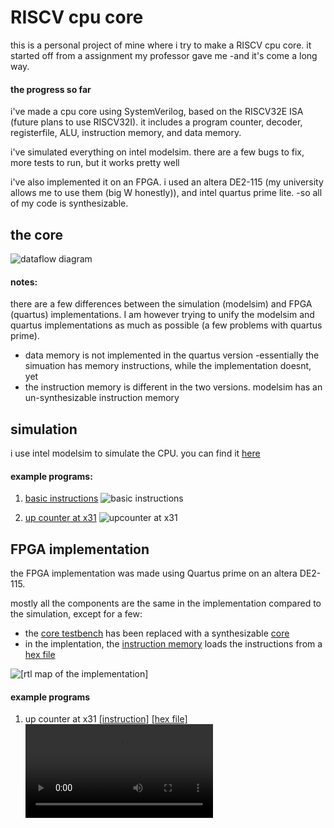# RISCV cpu core

this is a personal project of mine where i try to make a RISCV cpu core. it started off from a assignment my professor gave me -and it's come a long way.

#### the progress so far

i've made a cpu core using SystemVerilog, based on the RISCV32E ISA (future plans to use RISCV32I). it includes a program counter, decoder, registerfile, ALU, instruction memory, and data memory.

i've simulated everything on intel modelsim. there are a few bugs to fix, more tests to run, but it works pretty well

i've also implemented it on an FPGA. i used an altera DE2-115 (my university allows me to use them (big W honestly)), and intel quartus prime lite. -so all of my code is synthesizable.



## the core

![dataflow diagram](https://github.com/boneman420/RISCV-CPU-core-project/blob/main/pictures/RISCV_core_datapath.png)

#### notes:
there are a few differences between the simulation (modelsim) and FPGA (quartus) implementations. I am however trying to unify the modelsim and quartus implementations as much as possible (a few problems with quartus prime).

- data memory is not implemented in the quartus version -essentially the simuation has memory instructions, while the implementation doesnt, yet
- the instruction memory is different in the two versions. modelsim has an un-synthesizable instruction memory

## simulation

i use intel modelsim to simulate the CPU.
you can find it [here](https://github.com/boneman420/RISCV-CPU-core-project/tree/main/RISCV_core_modelsim)

#### example programs:

1. [basic instructions](https://github.com/boneman420/RISCV-CPU-core-project/blob/main/programs/instructions.txt)
![basic instructions](https://github.com/boneman420/RISCV-CPU-core-project/blob/main/pictures/program%201%20modelsim.jpg)

2. [up counter at x31](https://github.com/boneman420/RISCV-CPU-core-project/blob/main/programs/example_program_1.txt)
![upcounter at x31](https://github.com/boneman420/RISCV-CPU-core-project/blob/main/pictures/program%202%20modelsim.jpg)


## FPGA implementation

the FPGA implementation was made using Quartus prime on an altera DE2-115.

mostly all the components are the same in the implementation compared to the simulation, except for a few:
- the [core testbench](https://github.com/boneman420/RISCV-CPU-core-project/blob/main/RISCV_core_modelsim/TB_Core.sv) has been replaced with a synthesizable [core](https://github.com/boneman420/RISCV-CPU-core-project/blob/main/RISCV_core_quartus/RISCV_core/RISCV_core.sv)
- in the implentation, the [instruction memory](https://github.com/boneman420/RISCV-CPU-core-project/blob/main/RISCV_core_quartus/InstructionMemory.sv) loads the instructions from a [hex file](https://github.com/boneman420/RISCV-CPU-core-project/tree/main/RISCV_core_quartus/programs)

![[rtl map of the implementation]](https://github.com/boneman420/RISCV-CPU-core-project/blob/main/pictures/rtl%20view%201_page-0001.jpg)


#### example programs
1. up counter at x31 [[instruction]](https://github.com/boneman420/RISCV-CPU-core-project/blob/main/programs/example_program_1.txt) [[hex file]](https://github.com/boneman420/RISCV-CPU-core-project/blob/main/RISCV_core_quartus/programs/example_program_1.hex)
![up counter at x31](https://github.com/boneman420/RISCV-CPU-core-project/blob/main/pictures/WhatsApp%20Video%202025-05-01%20at%2018.03.59_71232f9a.mp4)